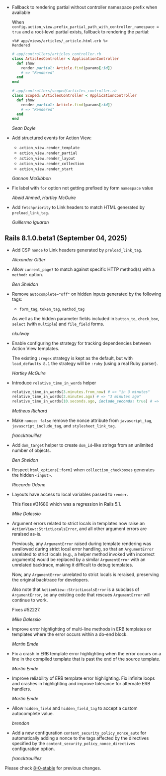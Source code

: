 *   Fallback to rendering partial without controller namespace prefix when available

    When `config.action_view.prefix_partial_path_with_controller_namespace =
    true` and a root-level partial exists, fallback to rendering the partial:

    ```erb
    <%# app/views/articles/_article.html.erb %>
    Rendered
    ```

    ```ruby
    # app/controllers/articles_controller.rb
    class ArticlesController < ApplicationController
      def show
        render partial: Article.find(params[:id])
        # => "Rendered"
      end
    end

    # app/controllers/scoped/articles_controller.rb
    class Scoped::ArticlesController < ApplicationController
      def show
        render partial: Article.find(params[:id])
        # => "Rendered"
      end
    end
    ```

    *Sean Doyle*

*   Add structured events for Action View:
    - `action_view.render_template`
    - `action_view.render_partial`
    - `action_view.render_layout`
    - `action_view.render_collection`
    - `action_view.render_start`

    *Gannon McGibbon*

*   Fix label with `for` option not getting prefixed by form `namespace` value

    *Abeid Ahmed*, *Hartley McGuire*

*   Add `fetchpriority` to Link headers to match HTML generated by `preload_link_tag`.

    *Guillermo Iguaran*

## Rails 8.1.0.beta1 (September 04, 2025) ##

*   Add CSP `nonce` to Link headers generated by `preload_link_tag`.

    *Alexander Gitter*

*   Allow `current_page?` to match against specific HTTP method(s) with a `method:` option.

    *Ben Sheldon*

*   Remove `autocomplete="off"` on hidden inputs generated by the following
    tags:

    * `form_tag`, `token_tag`, `method_tag`

    As well as the hidden parameter fields included in `button_to`,
    `check_box`, `select` (with `multiple`) and `file_field` forms.

    *nkulway*

*   Enable configuring the strategy for tracking dependencies between Action
    View templates.

    The existing `:regex` strategy is kept as the default, but with
    `load_defaults 8.1` the strategy will be `:ruby` (using a real Ruby parser).

    *Hartley McGuire*

*   Introduce `relative_time_in_words` helper

    ```ruby
    relative_time_in_words(3.minutes.from_now) # => "in 3 minutes"
    relative_time_in_words(3.minutes.ago) # => "3 minutes ago"
    relative_time_in_words(10.seconds.ago, include_seconds: true) # => "less than 10 seconds ago"
    ```

    *Matheus Richard*

*   Make `nonce: false` remove the nonce attribute from `javascript_tag`, `javascript_include_tag`, and `stylesheet_link_tag`.

    *francktrouillez*

*   Add `dom_target` helper to create `dom_id`-like strings from an unlimited
    number of objects.

    *Ben Sheldon*

*   Respect `html_options[:form]` when `collection_checkboxes` generates the
    hidden `<input>`.

    *Riccardo Odone*

*   Layouts have access to local variables passed to `render`.

    This fixes #31680 which was a regression in Rails 5.1.

    *Mike Dalessio*

*   Argument errors related to strict locals in templates now raise an
    `ActionView::StrictLocalsError`, and all other argument errors are reraised as-is.

    Previously, any `ArgumentError` raised during template rendering was swallowed during strict
    local error handling, so that an `ArgumentError` unrelated to strict locals (e.g., a helper
    method invoked with incorrect arguments) would be replaced by a similar `ArgumentError` with an
    unrelated backtrace, making it difficult to debug templates.

    Now, any `ArgumentError` unrelated to strict locals is reraised, preserving the original
    backtrace for developers.

    Also note that `ActionView::StrictLocalsError` is a subclass of `ArgumentError`, so any existing
    code that rescues `ArgumentError` will continue to work.

    Fixes #52227.

    *Mike Dalessio*

*   Improve error highlighting of multi-line methods in ERB templates or
    templates where the error occurs within a do-end block.

    *Martin Emde*

*   Fix a crash in ERB template error highlighting when the error occurs on a
    line in the compiled template that is past the end of the source template.

    *Martin Emde*

*   Improve reliability of ERB template error highlighting.
    Fix infinite loops and crashes in highlighting and
    improve tolerance for alternate ERB handlers.

    *Martin Emde*

*   Allow `hidden_field` and `hidden_field_tag` to accept a custom autocomplete value.

    *brendon*

*   Add a new configuration `content_security_policy_nonce_auto` for automatically adding a nonce to the tags affected by the directives specified by the `content_security_policy_nonce_directives` configuration option.

    *francktrouillez*

Please check [8-0-stable](https://github.com/rails/rails/blob/8-0-stable/actionview/CHANGELOG.md) for previous changes.
